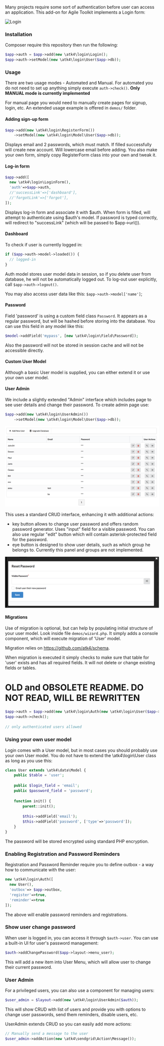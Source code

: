 Many projects require some sort of authentication before user can access an application. This add-on for Agile Toolkit implements a Login form:

![Login](./docs/login-demo.png)

### Installation

Composer require this repository then run the following:

``` php
$app->auth = $app->add(new \atk4\login\Login();
$app->auth->setModel(new \atk4\login\User($app->db));
```

### Usage

There are two usage modes - Automated and Manual. For automated you do not need to set up anything simply execute `auth->check()`.  **Only MANUAL mode is currently implemented**

For manual page you would need to manually create pages for signup, login, etc. An extended usage example is offered in `demos/` folder.

#### Adding sign-up form

``` php
$app->add(new \atk4\login\RegisterForm())
    ->setModel(new \atk4\login\Model\User($app->db));
```

Displays email and 2 passwords, which must match. If filled successfully will create new account. Will lowercase email before adding. You also make your own form, simply copy RegisterForm class into your own and tweak it.

#### Log-in form

``` php
$app->add([
  new \atk4\login\LoginForm(), 
  'auth'=>$app->auth,
  //'successLink'=>['dashboard'],
  //'forgotLink'=>['forgot'],
]);
```

Displays log-in form and associate it with $auth. When form is filled, will attempt to authenticate using $auth's model. If password is typed correctly, will redirect to "successLink" (which will be passed to $app->url()).

#### Dashboard

To check if user is currently logged in:

``` php
if ($app->auth->model->loaded()) {
  // logged-in
}
```

Auth model stores user model data in session, so if you delete user from database, he will not be automatically logged out. To log-out user explicitly, call `$app->auth->logout()`.

You may also access user data like this: `$app->auth->model['name']`;

#### Password

Field 'password' is using a custom field class `Password`.  It appears as a regular password, but will be hashed before storing into the database. You can use this field in any model like this:

``` php
$model->addField('mypass', [new \atk4\login\Field\Password]);
```

Also the password will not be stored in session cache and will not be accessible directly. 

#### Custom User Model

Although a basic User model is supplied, you can either extend it or use your own user model.

#### User Admin

We include a slightly extended "Admin" interface which includes page to see user details and change their password. To create admin page use:

``` php
$app->add(new \atk4\login\UserAdmin())
    ->setModel(new \atk4\login\Model\User($app->db));
```

 ![Login](./docs/admin-demo.png)

This uses a standard CRUD interface, enhancing it with additional actions:

-   key button allows to change user password and offers random password generator. Uses "input" field for a visible password. You can also use regular "edit" button which will contain asterisk-protected field for the password.
-   eye button is designed to show user details, such as which group he belongs to. Currently this panel and groups are not implemented.

![Login](./docs/change-password.png)

#### Migrations

Use of migration is optional, but can help by populating initial structure of your user model. Look inside file `demos/wizard.php`. It simply adds a console component, which will execute migration of 'User' model. 

Migration relies on https://github.com/atk4/schema. 

When migration is executed it simply checks to make sure that table for 'user' exists and has all required fields. It will not delete or change existing fields or tables.





# OLD and OBSOLETE README. DO NOT READ, WILL BE REWRITTEN

``` php
$app->auth = $app->add(new \atk4\login\Auth(new \atk4\login\User($app->db)));
$app->auth->check();

// only authenticated users allowed
```

### Using your own user model

Login comes with a User model, but in most cases you should probably use your own User model. You do not have to extend the \atk4\login\User class as long as you use this:

``` php
class User extends \atk4\data\Model {
    public $table = 'user';
  
    public $login_field = 'email';
    public $password_field = 'password';
  
    function init() {
    	parent::init();
      
        $this->addField('email');
        $this->addField('password', ['type'=>'password']);
    }
}
```

The password will be stored encrypted using standard PHP encryption.

### Enabling Registration and Password Reminders

Registration and Password Reminder require you to define outbox - a way how to communicate with the user:

``` php
new \atk4\login\Auth([
  new User(),
  'outbox'=> $app->outbox,
  'register'=>true,
  'reminder'=>true
]);
```

The above will enable password reminders and registrations.

### Show user change password

When user is logged in, you can access it through `$auth->user`. You can use a built-in UI for user's password management:

``` php
$auth->addChangePassword($app->layout->menu_user);
```

This will add a new item into User Menu, which will allow user to change their current password.

### User Admin

For a privileged users, you can also use a component for managing users:

``` php
$user_admin = $layout->add(new \atk4\login\UserAdmin($auth));
```

This will show CRUD with list of users and provide you with options to change user passwords, send them reminders, disable users, etc.

UserAdmin extends CRUD so you can easily add more actions:

``` php
// Manually send a message to the user
$user_admin->addAction(new \atk4\sendgrid\Action\Message());
```

